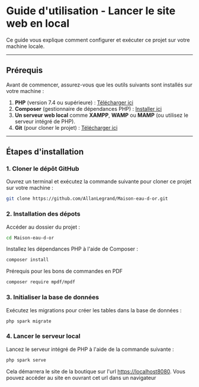 # Guide d'utilisation - Lancer le site web en local

Ce guide vous explique comment configurer et exécuter ce projet sur votre machine locale.

---

## Prérequis

Avant de commencer, assurez-vous que les outils suivants sont installés sur votre machine :

1. **PHP** (version 7.4 ou supérieure) : [Télécharger ici](https://www.php.net/downloads.php)
2. **Composer** (gestionnaire de dépendances PHP) : [Installer ici](https://getcomposer.org/)
3. **Un serveur web local** comme **XAMPP**, **WAMP** ou **MAMP** (ou utilisez le serveur intégré de PHP).
4. **Git** (pour cloner le projet) : [Télécharger ici](https://git-scm.com/)

---

## Étapes d'installation

### 1. Cloner le dépôt GitHub

Ouvrez un terminal et exécutez la commande suivante pour cloner ce projet sur votre machine :

```bash
git clone https://github.com/AllanLegrand/Maison-eau-d-or.git
```

### 2. Installation des dépots

Accéder au dossier du projet : 

```bash
cd Maison-eau-d-or
```

Installez les dépendances PHP à l'aide de Composer :

```bash
composer install
```

Prérequis pour les bons de commandes en PDF

```bash
composer require mpdf/mpdf
```

### 3. Initialiser la base de données

Exécutez les migrations pour créer les tables dans la base de données :

```bash
php spark migrate
```
### 4. Lancer le serveur local

Lancez le serveur intégré de PHP à l'aide de la commande suivante : 

```bash
php spark serve
```
Cela démarrera le site de la boutique sur l'url [https://localhost8080](https://localhost8080). Vous pouvez accéder au site en ouvrant cet url dans un navigateur
